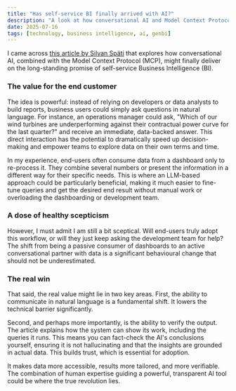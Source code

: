```yaml
---
title: "Has self-service BI finally arrived with AI?"
description: "A look at how conversational AI and Model Context Protocol (MCP) could revolutionise business intelligence, with a dose of healthy scepticism."
date: 2025-07-16
tags: [technology, business intelligence, ai, genbi]
---
```


I came across [this article by Silvan Späti](https://www.ssp.sh/blog/self-service-bi-ai) that explores how conversational AI, combined with the Model Context Protocol (MCP), might finally deliver on the long-standing promise of self-service Business Intelligence (BI).

### The value for the end customer

The idea is powerful: instead of relying on developers or data analysts to build reports, business users could simply ask questions in natural language. For instance, an operations manager could ask, "Which of our wind turbines are underperforming against their contractual power curve for the last quarter?" and receive an immediate, data-backed answer. This direct interaction has the potential to dramatically speed up decision-making and empower teams to explore data on their own terms and time.

In my experience, end-users often consume data from a dashboard only to re-process it. They combine several numbers or present the information in a different way for their specific needs. This is where an LLM-based approach could be particularly beneficial, making it much easier to fine-tune queries and get the desired end result without manual work or overloading the dashboarding or development team.

### A dose of healthy scepticism

However, I must admit I am still a bit sceptical. Will end-users truly adopt this workflow, or will they just keep asking the development team for help? The shift from being a passive consumer of dashboards to an active conversational partner with data is a significant behavioural change that should not be underestimated.

### The real win

That said, the real value might lie in two key areas. First, the ability to communicate in natural language is a fundamental shift. It lowers the technical barrier significantly.

Second, and perhaps more importantly, is the ability to verify the output. The article explains how the system can show its work, including the queries it runs. This means you can fact-check the AI's conclusions yourself, ensuring it is not hallucinating and that the insights are grounded in actual data. This builds trust, which is essential for adoption.

It makes data more accessible, results more tailored, and more verifiable. The combination of human expertise guiding a powerful, transparent AI tool could be where the true revolution lies.
